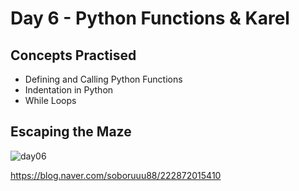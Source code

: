 # Day 6 - Python Functions & Karel
## Concepts Practised
- Defining and Calling Python Functions
- Indentation in Python
- While Loops
## Escaping the Maze
![day06](https://user-images.githubusercontent.com/98851253/154312745-8abc5397-27b7-4a1d-b29c-3a1527280868.gif)

https://blog.naver.com/soboruuu88/222872015410
